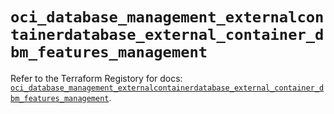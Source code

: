 # `oci_database_management_externalcontainerdatabase_external_container_dbm_features_management`

Refer to the Terraform Registory for docs: [`oci_database_management_externalcontainerdatabase_external_container_dbm_features_management`](https://registry.terraform.io/providers/oracle/oci/6.18.0/docs/resources/database_management_externalcontainerdatabase_external_container_dbm_features_management).
